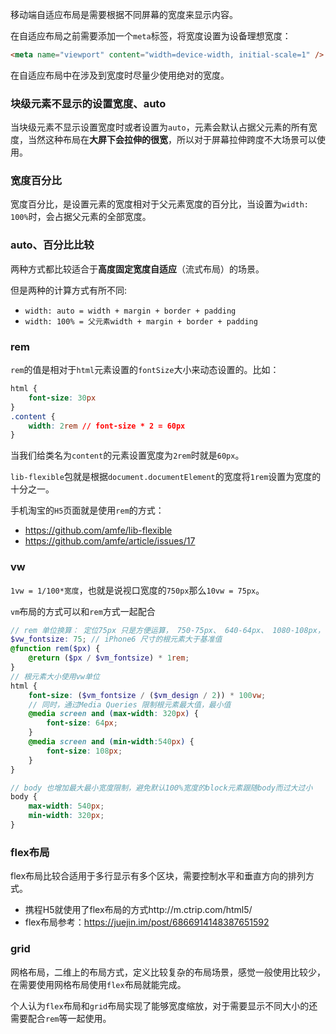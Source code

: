 移动端自适应布局是需要根据不同屏幕的宽度来显示内容。

在自适应布局之前需要添加一个`meta`标签，将宽度设置为设备理想宽度：
```html
<meta name="viewport" content="width=device-width, initial-scale=1" />
```

在自适应布局中在涉及到宽度时尽量少使用绝对的宽度。

### 块级元素不显示的设置宽度、auto

当块级元素不显示设置宽度时或者设置为`auto`，元素会默认占据父元素的所有宽度，当然这种布局在**大屏下会拉伸的很宽**，所以对于屏幕拉伸跨度不大场景可以使用。

### 宽度百分比

宽度百分比，是设置元素的宽度相对于父元素宽度的百分比，当设置为`width: 100%`时，会占据父元素的全部宽度。

### auto、百分比比较

两种方式都比较适合于**高度固定宽度自适应**（流式布局）的场景。

但是两种的计算方式有所不同:

- `width: auto = width + margin + border + padding`
- `width: 100% = 父元素width + margin + border + padding`

### rem

`rem`的值是相对于`html`元素设置的`fontSize`大小来动态设置的。比如：

```css
html {
    font-size: 30px
}
.content {
    width: 2rem // font-size * 2 = 60px
}
```
当我们给类名为`content`的元素设置宽度为`2rem`时就是`60px`。

`lib-flexible`包就是根据`document.documentElement`的宽度将`1rem`设置为宽度的十分之一。

手机淘宝的`H5`页面就是使用`rem`的方式：
- https://github.com/amfe/lib-flexible
- https://github.com/amfe/article/issues/17

### vw

`1vw = 1/100*宽度`，也就是说视口宽度的`750px`那么`10vw = 75px`。

`vm`布局的方式可以和`rem`方式一起配合

```scss
// rem 单位换算： 定位75px 只是方便运算， 750-75px、 640-64px、 1080-108px， 如此类推
$vw_fontsize: 75; // iPhone6 尺寸的根元素大于基准值
@function rem($px) {
    @return ($px / $vm_fontsize) * 1rem;
}
// 根元素大小使用vw单位
html {
    font-size: ($vm_fontsize / ($vm_design / 2)) * 100vw;
    // 同时，通过Media Queries 限制根元素最大值，最小值
    @media screen and (max-width: 320px) {
        font-size: 64px;
    }
    @media screen and (min-width:540px) {
        font-size: 108px;
    }
}

// body 也增加最大最小宽度限制，避免默认100%宽度的block元素跟随body而过大过小
body {
    max-width: 540px;
    min-width: 320px;
}

```

### flex布局

flex布局比较合适用于多行显示有多个区块，需要控制水平和垂直方向的排列方式。

- 携程H5就使用了flex布局的方式http://m.ctrip.com/html5/
- flex布局参考：https://juejin.im/post/6866914148387651592

### grid

网格布局，二维上的布局方式，定义比较复杂的布局场景，感觉一般使用比较少，在需要使用网格布局使用`flex`布局就能完成。

个人认为`flex`布局和`grid`布局实现了能够宽度缩放，对于需要显示不同大小的还需要配合`rem`等一起使用。
